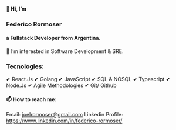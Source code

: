 <h4> 👋 Hi, I’m </h4> <h3> Federico Rormoser </h3> <h4> a Fullstack Developer from Argentina. </h4>

👀 I’m interested in Software Development & SRE.

<h3> Tecnologies: </h3>

✔ React.Js
✔ Golang
✔ JavaScript
✔ SQL & NOSQL
✔ Typescript
✔ Node.Js
✔ Agile Methodologies
✔ Git/ Github

<h4> 📫 How to reach me:</h4>

Email: joelrormoser@gmail.com
Linkedin Profile: https://www.linkedin.com/in/federico-rormoser/  

<!---
frormoser/frormoser is a ✨ special ✨ repository because its `README.md` (this file) appears on your GitHub profile.
You can click the Preview link to take a look at your changes.
--->
